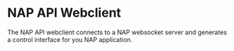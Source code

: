 # NAP API Webclient

The NAP API webclient connects to a NAP websocket server and generates a control interface for you NAP application.
